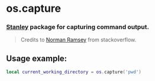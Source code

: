 # os.capture
### [Stanley](https://github.com/Wolf2789/Stanley) package for capturing command output.
> Credits to [Norman Ramsey](https://stackoverflow.com/a/326715) from stackoverflow.

## Usage example:
```lua
local current_working_directory = os.capture('pwd')
```
